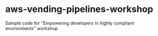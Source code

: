 # aws-vending-pipelines-workshop
Sample code for "Empowering developers in highly compliant environments" workshop
